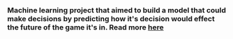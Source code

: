 ### Machine learning project that aimed to build a model that could make decisions by predicting how it's decision would effect the future of the game it's in.  Read more [here](https://iwhitehouse.us/2023/12/15/first-semester-capstone-project/)
